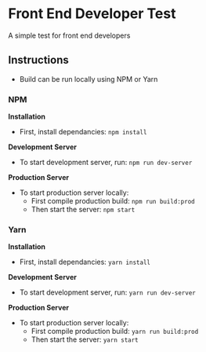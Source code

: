 # Front End Developer Test

A simple test for front end developers

## Instructions

* Build can be run locally using NPM or Yarn

### NPM
**Installation**
* First, install dependancies: `npm install`

**Development Server**
* To start development server, run: `npm run dev-server`

**Production Server**
* To start production server locally:
  * First compile production build: `npm run build:prod`
  * Then start the server: `npm start`

### Yarn
**Installation**
* First, install dependancies: `yarn install`

**Development Server**
* To start development server, run: `yarn run dev-server`

**Production Server**
* To start production server locally:
  * First compile production build: `yarn run build:prod`
  * Then start the server: `yarn start`
